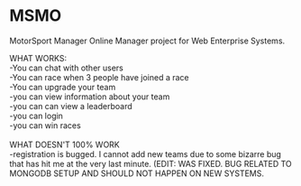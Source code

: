 # MSMO
MotorSport Manager Online Manager project for Web Enterprise Systems.

WHAT WORKS:
<br>
-You can chat with other users <br>
-You can race when 3 people have joined a race <br>
-You can upgrade your team <br>
-you can view information about your team <br>
-you can can view a leaderboard <br>
-you can login <br>
-you can win races <br>
<br>
WHAT DOESN'T 100% WORK
<br>
-registration is bugged. I cannot add new teams due to some bizarre bug that has hit me at the very last minute. (EDIT: WAS FIXED. BUG RELATED TO MONGODB SETUP AND SHOULD NOT HAPPEN ON NEW SYSTEMS.
